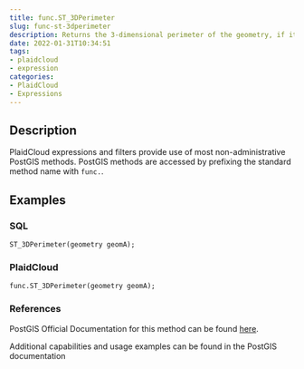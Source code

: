 ```yaml
---
title: func.ST_3DPerimeter
slug: func-st-3dperimeter
description: Returns the 3-dimensional perimeter of the geometry, if it is a polygon or multi-polygon
date: 2022-01-31T10:34:51
tags:
- plaidcloud
- expression
categories:
- PlaidCloud
- Expressions
---
```



## Description


PlaidCloud expressions and filters provide use of most non-administrative PostGIS methods. PostGIS methods are accessed by prefixing the standard method name with `func.`.



## Examples


### SQL



```
ST_3DPerimeter(geometry geomA);
```


### PlaidCloud



```
func.ST_3DPerimeter(geometry geomA);
```


### References


PostGIS Official Documentation for this method can be found [here](https://postgis.net/docs/manual-3.1/ST_3DPerimeter.html).



Additional capabilities and usage examples can be found in the PostGIS documentation

